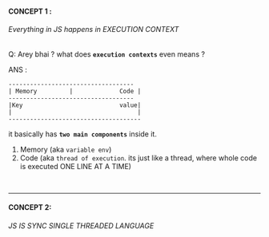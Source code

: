 #### CONCEPT 1 :
###### Everything in JS happens in EXECUTION CONTEXT



Q: Arey bhai ?
what does <b>`execution contexts`</b> even means ?

ANS : 

    -----------------------------------
    | Memory         |             Code |
    -----------------------------------
    |Key                           value|
    |                                   |          
    -------------------------------------

it basically has <b>`two main components`</b> inside it.
1. Memory (aka `variable env`)
2. Code   (aka `thread of execution`. its just like a thread, where whole code is executed ONE LINE AT A TIME) 

<br>
<hr>

#### CONCEPT 2: 
###### JS IS SYNC SINGLE THREADED LANGUAGE 
















